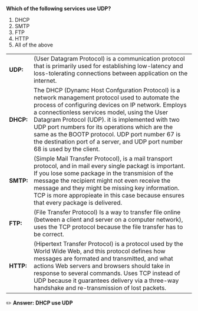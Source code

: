 **Which of the following services use UDP?**

1. DHCP  
2. SMTP
3. FTP
4. HTTP
5. All of the above

|||
|--------------|----------------|
| **UDP:** | (User Datagram Protocol) is a communication protocol that is primarily used for establishing low-latency and loss-tolerating connections between application on the internet. |
| **DHCP:** |  The DHCP (Dynamc Host  Confguration Protocol) is a network management protocol used to automate the process of configuring devices on IP network. Employs a connectionless services model, using the User Datagram Protocol  (UDP). it is implemented with two UDP port numbers for its operations which are the same as the BOOTP protocol. UDP port number 67 is the destination port of a server, and UDP port number 68 is used by the client. | 
|  **SMTP:** |  (Simple Mail Transfer Protocol), is a mail transport protocol, and in mail every single packagt is important. If you lose some package in the transmision of the message the recipient might not even receive the message and they might be missing key information. TCP is more appropieate in this case because ensures that every package is delivered. | 
|  **FTP:** |  (File Transfer Protocol)  Is a way to transfer file online (between a client and server on a computer network), uses the TCP protocol because the file transfer has to be correct. | 
|  **HTTP:** |  (Hipertext Transfer Protocol) is a protocol used by the World Wide Web, and this protocol defines how messages are formated and transmitted, and what actions Web servers and browsers should take in response to several commands. Uses TCP instead of UDP because it guarantees delivery via a three-way handshake and re-transmission of lost packets. | 


:pencil2: **Answer:**
**DHCP use UDP**